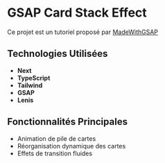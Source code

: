 # GSAP Card Stack Effect

Ce projet est un tutoriel proposé par [MadeWithGSAP](https://madewithgsap.com)

## Technologies Utilisées

- **Next**
- **TypeScript**
- **Tailwind**
- **GSAP**
- **Lenis**

## Fonctionnalités Principales

- Animation de pile de cartes
- Réorganisation dynamique des cartes
- Effets de transition fluides
